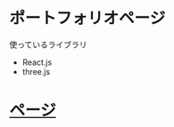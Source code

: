 # ポートフォリオページ

使っているライブラリ
* React.js
* three.js

# [ページ](https://muripolife.github.io/mypage_home.html)
